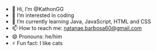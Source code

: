 - 👋 Hi, I’m @KathonGG
- 👀 I’m interested in coding
- 🌱 I’m currently learning Java, JavaScript, HTML and CSS
- 📫 How to reach me: natanae.barbosa60@gmail.com
- 😄 Pronouns: he/him
- ⚡ Fun fact: I like cats

<!---
KathonGG/KathonGG is a ✨ special ✨ repository because its `README.md` (this file) appears on your GitHub profile.
You can click the Preview link to take a look at your changes.
--->
